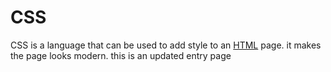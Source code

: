   
    

    



  # CSS







CSS is a language that can be used to add style to an [HTML](/wiki/HTML) page. it makes the page looks modern. this is an updated entry page




